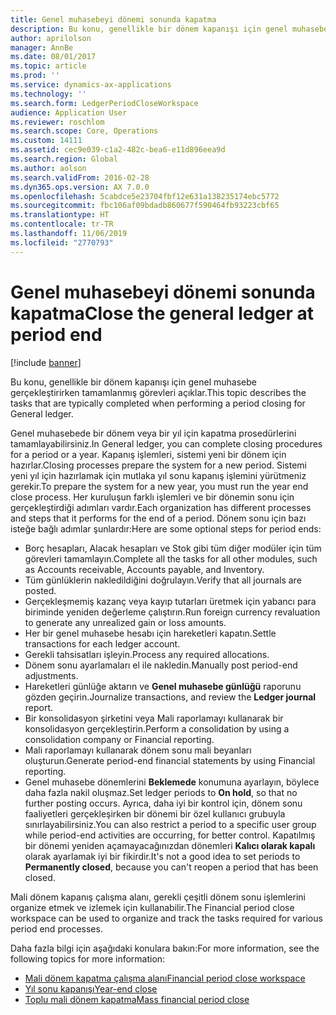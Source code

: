```yaml
---
title: Genel muhasebeyi dönemi sonunda kapatma
description: Bu konu, genellikle bir dönem kapanışı için genel muhasebe gerçekleştirirken tamamlanmış görevleri açıklar.
author: aprilolson
manager: AnnBe
ms.date: 08/01/2017
ms.topic: article
ms.prod: ''
ms.service: dynamics-ax-applications
ms.technology: ''
ms.search.form: LedgerPeriodCloseWorkspace
audience: Application User
ms.reviewer: roschlom
ms.search.scope: Core, Operations
ms.custom: 14111
ms.assetid: cec9e039-c1a2-482c-bea6-e11d896eea9d
ms.search.region: Global
ms.author: aolson
ms.search.validFrom: 2016-02-28
ms.dyn365.ops.version: AX 7.0.0
ms.openlocfilehash: 5cabdce5e23704fbf12e631a138235174ebc5772
ms.sourcegitcommit: fbc106af09bdadb860677f590464fb93223cbf65
ms.translationtype: HT
ms.contentlocale: tr-TR
ms.lasthandoff: 11/06/2019
ms.locfileid: "2770793"
---
```

# <a name="close-the-general-ledger-at-period-end"></a><span data-ttu-id="31739-103">Genel muhasebeyi dönemi sonunda kapatma</span><span class="sxs-lookup"><span data-stu-id="31739-103">Close the general ledger at period end</span></span>

[!include [banner](../includes/banner.md)]

<span data-ttu-id="31739-104">Bu konu, genellikle bir dönem kapanışı için genel muhasebe gerçekleştirirken tamamlanmış görevleri açıklar.</span><span class="sxs-lookup"><span data-stu-id="31739-104">This topic describes the tasks that are typically completed when performing a period closing for General ledger.</span></span> 

<span data-ttu-id="31739-105">Genel muhasebede bir dönem veya bir yıl için kapatma prosedürlerini tamamlayabilirsiniz.</span><span class="sxs-lookup"><span data-stu-id="31739-105">In General ledger, you can complete closing procedures for a period or a year.</span></span> <span data-ttu-id="31739-106">Kapanış işlemleri, sistemi yeni bir dönem için hazırlar.</span><span class="sxs-lookup"><span data-stu-id="31739-106">Closing processes prepare the system for a new period.</span></span> <span data-ttu-id="31739-107">Sistemi yeni yıl için hazırlamak için mutlaka yıl sonu kapanış işlemini yürütmeniz gerekir.</span><span class="sxs-lookup"><span data-stu-id="31739-107">To prepare the system for a new year, you must run the year end close process.</span></span> <span data-ttu-id="31739-108">Her kuruluşun farklı işlemleri ve bir dönemin sonu için gerçekleştirdiği adımları vardır.</span><span class="sxs-lookup"><span data-stu-id="31739-108">Each organization has different processes and steps that it performs for the end of a period.</span></span> <span data-ttu-id="31739-109">Dönem sonu için bazı isteğe bağlı adımlar şunlardır:</span><span class="sxs-lookup"><span data-stu-id="31739-109">Here are some optional steps for period ends:</span></span>

-   <span data-ttu-id="31739-110">Borç hesapları, Alacak hesapları ve Stok gibi tüm diğer modüler için tüm görevleri tamamlayın.</span><span class="sxs-lookup"><span data-stu-id="31739-110">Complete all the tasks for all other modules, such as Accounts receivable, Accounts payable, and Inventory.</span></span>
-   <span data-ttu-id="31739-111">Tüm günlüklerin nakledildiğini doğrulayın.</span><span class="sxs-lookup"><span data-stu-id="31739-111">Verify that all journals are posted.</span></span>
-   <span data-ttu-id="31739-112">Gerçekleşmemiş kazanç veya kayıp tutarları üretmek için yabancı para biriminde yeniden değerleme çalıştırın.</span><span class="sxs-lookup"><span data-stu-id="31739-112">Run foreign currency revaluation to generate any unrealized gain or loss amounts.</span></span>
-   <span data-ttu-id="31739-113">Her bir genel muhasebe hesabı için hareketleri kapatın.</span><span class="sxs-lookup"><span data-stu-id="31739-113">Settle transactions for each ledger account.</span></span>
-   <span data-ttu-id="31739-114">Gerekli tahsisatları işleyin.</span><span class="sxs-lookup"><span data-stu-id="31739-114">Process any required allocations.</span></span>
-   <span data-ttu-id="31739-115">Dönem sonu ayarlamaları el ile nakledin.</span><span class="sxs-lookup"><span data-stu-id="31739-115">Manually post period-end adjustments.</span></span>
-   <span data-ttu-id="31739-116">Hareketleri günlüğe aktarın ve **Genel muhasebe günlüğü** raporunu gözden geçirin.</span><span class="sxs-lookup"><span data-stu-id="31739-116">Journalize transactions, and review the **Ledger journal** report.</span></span>
-   <span data-ttu-id="31739-117">Bir konsolidasyon şirketini veya Mali raporlamayı kullanarak bir konsolidasyon gerçekleştirin.</span><span class="sxs-lookup"><span data-stu-id="31739-117">Perform a consolidation by using a consolidation company or Financial reporting.</span></span>
-   <span data-ttu-id="31739-118">Mali raporlamayı kullanarak dönem sonu mali beyanları oluşturun.</span><span class="sxs-lookup"><span data-stu-id="31739-118">Generate period-end financial statements by using Financial reporting.</span></span>
-   <span data-ttu-id="31739-119">Genel muhasebe dönemlerini **Beklemede** konumuna ayarlayın, böylece daha fazla nakil oluşmaz.</span><span class="sxs-lookup"><span data-stu-id="31739-119">Set ledger periods to **On hold**, so that no further posting occurs.</span></span> <span data-ttu-id="31739-120">Ayrıca, daha iyi bir kontrol için, dönem sonu faaliyetleri gerçekleşirken bir dönemi bir özel kullanıcı grubuyla sınırlayabilirsiniz.</span><span class="sxs-lookup"><span data-stu-id="31739-120">You can also restrict a period to a specific user group while period-end activities are occurring, for better control.</span></span> <span data-ttu-id="31739-121">Kapatılmış bir dönemi yeniden açamayacağınızdan dönemleri **Kalıcı olarak kapalı** olarak ayarlamak iyi bir fikirdir.</span><span class="sxs-lookup"><span data-stu-id="31739-121">It's not a good idea to set periods to **Permanently closed**, because you can't reopen a period that has been closed.</span></span>

<span data-ttu-id="31739-122">Mali dönem kapanış çalışma alanı, gerekli çeşitli dönem sonu işlemlerini organize etmek ve izlemek için kullanabilir.</span><span class="sxs-lookup"><span data-stu-id="31739-122">The Financial period close workspace can be used to organize and track the tasks required for various period end processes.</span></span> 


<span data-ttu-id="31739-123">Daha fazla bilgi için aşağıdaki konulara bakın:</span><span class="sxs-lookup"><span data-stu-id="31739-123">For more information, see the following topics for more information:</span></span>
- [<span data-ttu-id="31739-124">Mali dönem kapatma çalışma alanı</span><span class="sxs-lookup"><span data-stu-id="31739-124">Financial period close workspace</span></span>](financial-period-close-workspace.md) 
- [<span data-ttu-id="31739-125">Yıl sonu kapanışı</span><span class="sxs-lookup"><span data-stu-id="31739-125">Year-end close</span></span>](Year-end-close.md)  
- [<span data-ttu-id="31739-126">Toplu mali dönem kapatma</span><span class="sxs-lookup"><span data-stu-id="31739-126">Mass financial period close</span></span>](tasks/mass-financial-period-close.md)




